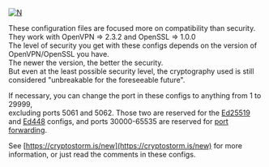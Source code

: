 [![N](https://cryptostorm.is/bloop.png)](https://cryptostorm.is/)

These configuration files are focused more on compatibility than security.  
They work with OpenVPN => 2.3.2 and OpenSSL => 1.0.0  
The level of security you get with these configs depends on the version of OpenVPN/OpenSSL you have.  
The newer the version, the better the security.  
But even at the least possible security level, the cryptography used is still considered "unbreakable for the foreseeable future".  

If necessary, you can change the port in these configs to anything from 1 to 29999,  
excluding ports 5061 and 5062. Those two are reserved for the [Ed25519](https://github.com/cryptostorm/cryptostorm_client_configuration_files/tree/master/ecc/ed25519) and [Ed448](https://github.com/cryptostorm/cryptostorm_client_configuration_files/tree/master/ecc/ed448) configs,
and ports 30000-65535 are reserved for [port forwarding](https://cryptostorm.is/portfwd).

See [https://cryptostorm.is/new](https://cryptostorm.is/new) for more information, or just read the comments in these configs.
